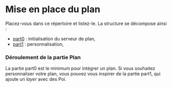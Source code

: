 # Mise en place du plan
Placez-vous dans ce répertoire et listez-le. La structure se décompose ainsi :
- [part0](./part0) : initialisation du serveur de plan,
- [part1](./part1) : personnalisation,

### Déroulement de la partie Plan
La partie part0 est le minimum pour intégrer un plan. Si vous souhaitez personnaliser votre plan, vous pouvez vous inspirer de la partie part1, qui ajoute un _layer_ avec des Poi.